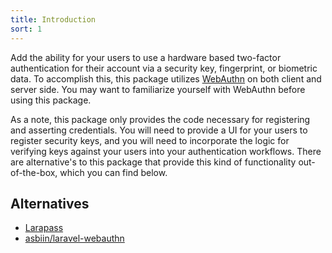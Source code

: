 ```yaml
---
title: Introduction
sort: 1
---
```


Add the ability for your users to use a hardware based two-factor authentication for their account via a security key, fingerprint, or biometric data. To accomplish this, this package
utilizes [WebAuthn](https://webauthn.guide/) on both client and server side. You may want to familiarize yourself with WebAuthn before using this package.

As a note, this package only provides the code necessary for registering and asserting credentials. You will need to provide a UI for your users to register security keys, and you will need to incorporate the logic for verifying keys against your users into your authentication workflows. There are alternative's to this package that provide this kind of functionality out-of-the-box, which you can find below.

## Alternatives

-   [Larapass](https://github.com/DarkGhostHunter/Larapass)
-   [asbiin/laravel-webauthn](https://github.com/asbiin/laravel-webauthn)
